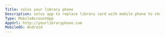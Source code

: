 ```yaml
---
Title: solus your library phone
Description: solus app to replace library card with mobile phone to check out, perform RFID, and communicate with LMS, OPAC and other database systems.
Type: MobileAccountApp
AppUrl: http://yourlibraryphone.com
MobileOS: Android
---
```

